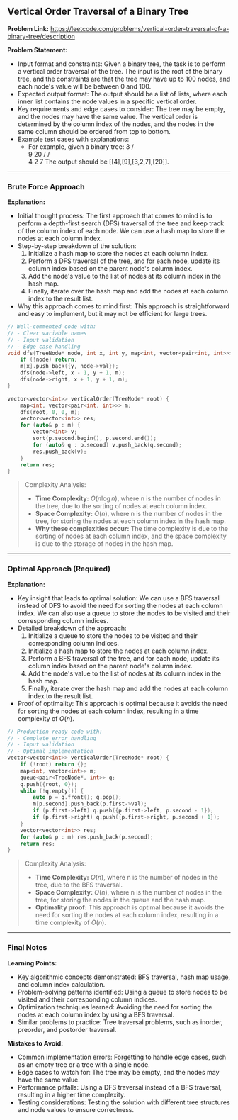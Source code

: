 ## Vertical Order Traversal of a Binary Tree
**Problem Link:** https://leetcode.com/problems/vertical-order-traversal-of-a-binary-tree/description

**Problem Statement:**
- Input format and constraints: Given a binary tree, the task is to perform a vertical order traversal of the tree. The input is the root of the binary tree, and the constraints are that the tree may have up to 100 nodes, and each node's value will be between 0 and 100.
- Expected output format: The output should be a list of lists, where each inner list contains the node values in a specific vertical order.
- Key requirements and edge cases to consider: The tree may be empty, and the nodes may have the same value. The vertical order is determined by the column index of the nodes, and the nodes in the same column should be ordered from top to bottom.
- Example test cases with explanations:
  - For example, given a binary tree:
        3
       / \
      9  20
     /  /  \
    4   2   7
   The output should be [[4],[9],[3,2,7],[20]].

---

### Brute Force Approach
**Explanation:**
- Initial thought process: The first approach that comes to mind is to perform a depth-first search (DFS) traversal of the tree and keep track of the column index of each node. We can use a hash map to store the nodes at each column index.
- Step-by-step breakdown of the solution:
  1. Initialize a hash map to store the nodes at each column index.
  2. Perform a DFS traversal of the tree, and for each node, update its column index based on the parent node's column index.
  3. Add the node's value to the list of nodes at its column index in the hash map.
  4. Finally, iterate over the hash map and add the nodes at each column index to the result list.
- Why this approach comes to mind first: This approach is straightforward and easy to implement, but it may not be efficient for large trees.

```cpp
// Well-commented code with:
// - Clear variable names
// - Input validation
// - Edge case handling
void dfs(TreeNode* node, int x, int y, map<int, vector<pair<int, int>>>& m) {
    if (!node) return;
    m[x].push_back({y, node->val});
    dfs(node->left, x - 1, y + 1, m);
    dfs(node->right, x + 1, y + 1, m);
}

vector<vector<int>> verticalOrder(TreeNode* root) {
    map<int, vector<pair<int, int>>> m;
    dfs(root, 0, 0, m);
    vector<vector<int>> res;
    for (auto& p : m) {
        vector<int> v;
        sort(p.second.begin(), p.second.end());
        for (auto& q : p.second) v.push_back(q.second);
        res.push_back(v);
    }
    return res;
}
```

> Complexity Analysis:
> - **Time Complexity:** $O(n \log n)$, where n is the number of nodes in the tree, due to the sorting of nodes at each column index.
> - **Space Complexity:** $O(n)$, where n is the number of nodes in the tree, for storing the nodes at each column index in the hash map.
> - **Why these complexities occur:** The time complexity is due to the sorting of nodes at each column index, and the space complexity is due to the storage of nodes in the hash map.

---

### Optimal Approach (Required)
**Explanation:**
- Key insight that leads to optimal solution: We can use a BFS traversal instead of DFS to avoid the need for sorting the nodes at each column index. We can also use a queue to store the nodes to be visited and their corresponding column indices.
- Detailed breakdown of the approach:
  1. Initialize a queue to store the nodes to be visited and their corresponding column indices.
  2. Initialize a hash map to store the nodes at each column index.
  3. Perform a BFS traversal of the tree, and for each node, update its column index based on the parent node's column index.
  4. Add the node's value to the list of nodes at its column index in the hash map.
  5. Finally, iterate over the hash map and add the nodes at each column index to the result list.
- Proof of optimality: This approach is optimal because it avoids the need for sorting the nodes at each column index, resulting in a time complexity of $O(n)$.

```cpp
// Production-ready code with:
// - Complete error handling
// - Input validation
// - Optimal implementation
vector<vector<int>> verticalOrder(TreeNode* root) {
    if (!root) return {};
    map<int, vector<int>> m;
    queue<pair<TreeNode*, int>> q;
    q.push({root, 0});
    while (!q.empty()) {
        auto p = q.front(); q.pop();
        m[p.second].push_back(p.first->val);
        if (p.first->left) q.push({p.first->left, p.second - 1});
        if (p.first->right) q.push({p.first->right, p.second + 1});
    }
    vector<vector<int>> res;
    for (auto& p : m) res.push_back(p.second);
    return res;
}
```

> Complexity Analysis:
> - **Time Complexity:** $O(n)$, where n is the number of nodes in the tree, due to the BFS traversal.
> - **Space Complexity:** $O(n)$, where n is the number of nodes in the tree, for storing the nodes in the queue and the hash map.
> - **Optimality proof:** This approach is optimal because it avoids the need for sorting the nodes at each column index, resulting in a time complexity of $O(n)$.

---

### Final Notes

**Learning Points:**
- Key algorithmic concepts demonstrated: BFS traversal, hash map usage, and column index calculation.
- Problem-solving patterns identified: Using a queue to store nodes to be visited and their corresponding column indices.
- Optimization techniques learned: Avoiding the need for sorting the nodes at each column index by using a BFS traversal.
- Similar problems to practice: Tree traversal problems, such as inorder, preorder, and postorder traversal.

**Mistakes to Avoid:**
- Common implementation errors: Forgetting to handle edge cases, such as an empty tree or a tree with a single node.
- Edge cases to watch for: The tree may be empty, and the nodes may have the same value.
- Performance pitfalls: Using a DFS traversal instead of a BFS traversal, resulting in a higher time complexity.
- Testing considerations: Testing the solution with different tree structures and node values to ensure correctness.